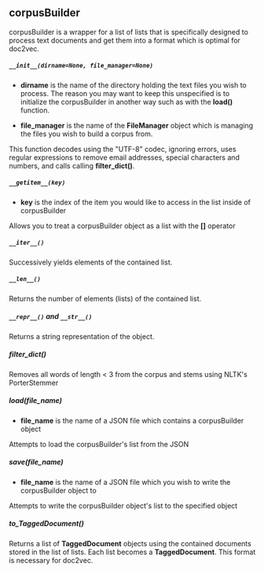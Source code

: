 **corpusBuilder**
----------------

corpusBuilder is a wrapper for a list of lists that is specifically designed to process text documents and get them into a format which is optimal for doc2vec.

##### `__init__(dirname=None, file_manager=None)`

* **dirname** is the name of the directory holding the text files you wish to process. The reason you may want to keep this unspecified is to initialize the corpusBuilder in another way such as with the **load()** function.

* **file_manager** is the name of the **FileManager** object which is managing the files you wish to build a corpus from.

This function decodes using the "UTF-8" codec, ignoring errors, uses regular expressions to remove email addresses, special characters and numbers, and calls calling **filter_dict()**.

##### `__getitem__(key)`

* **key** is the index of the item you would like to access in the list inside of corpusBuilder

Allows you to treat a corpusBuilder object as a list with the **[]** operator

##### `__iter__()`

Successively yields elements of the contained list.

##### `__len__()`

Returns the number of elements (lists) of the contained list.

##### `__repr__()` and `__str__()`

Returns a string representation of the object.

##### filter_dict()

Removes all words of length < 3 from the corpus and stems using NLTK's PorterStemmer

##### load(file_name)

* **file_name** is the name of a JSON file which contains a corpusBuilder object

Attempts to load the corpusBuilder's list from the JSON

##### save(file_name)

* **file_name** is the name of a JSON file which you wish to write the corpusBuilder object to

Attempts to write the corpusBuilder object's list to the specified object

##### to_TaggedDocument()

Returns a list of **TaggedDocument** objects using the contained documents stored in the list of lists. Each list becomes a **TaggedDocument**. This format is necessary for doc2vec.
